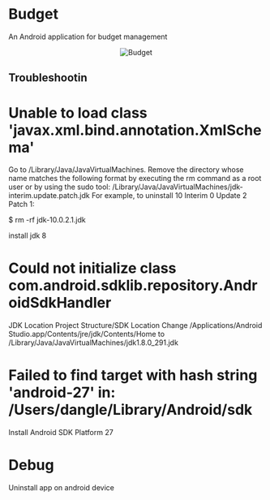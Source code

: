# Budget

An Android application for budget management

<p align="center">
    <img src="https://raw.github.com/7h1b0/Budget/master/framed.png" alt="Budget"/>
</p>

## Troubleshootin

# Unable to load class 'javax.xml.bind.annotation.XmlSchema'
Go to /Library/Java/JavaVirtualMachines.
Remove the directory whose name matches the following format by executing the rm command as a root user or by using the sudo tool:
/Library/Java/JavaVirtualMachines/jdk-interim.update.patch.jdk
For example, to uninstall 10 Interim 0 Update 2 Patch 1:

$ rm -rf jdk-10.0.2.1.jdk

install jdk 8

# Could not initialize class com.android.sdklib.repository.AndroidSdkHandler
    
JDK Location
Project Structure/SDK Location
Change
/Applications/Android Studio.app/Contents/jre/jdk/Contents/Home
to
/Library/Java/JavaVirtualMachines/jdk1.8.0_291.jdk

# Failed to find target with hash string 'android-27' in: /Users/dangle/Library/Android/sdk
Install Android SDK Platform 27

# Debug
Uninstall app on android device